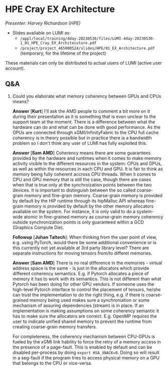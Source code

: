 # HPE Cray EX Architecture

*Presenter: Harvey Richardson (HPE)*

-   Slides available on LUMI as:
    -   `/appl/local/training/4day-20230530/files/LUMI-4day-20230530-1_01_HPE_Cray_EX_Architecuture.pdf`
    -   `/project/project_465000524/slides/HPE/01_EX_Architecture.pdf` (temporary, for the lifetime of the project)

These materials can only be distributed to actual users of LUMI (active user account).

## Q&A

1.  Could you elaborate what memory coherency between GPUs and CPUs means?

    **Answer** [**Kurt**] I'll ask the AMD people to comment a bit more on it during their presentation as it is something that is even unclear to the support team at the moment. There is a difference between what the hardware can do and what can be done with good performance. As the GPUs are connected through xGMI/InfinityFabric to the CPU full cache coherency is in theory possible but in practice there is a bandwidth problem so I don't think any user of LUMI has fully exploited this.
    
    **Answer** [**Sam AMD**] Coherency means there are some guarantees provided by the hardware and runtimes when it comes to make memory activity visible to the different resources in the system: CPUs and GPUs, as well as within the resources in each CPU and GPU. It is fair to think as memory being fully coherent accross CPU threads. When it comes to CPU and GPU memory that is still the case, though there are cases when that is true only at the synchroization points between the two devices. 
    It is important to distinguish between the so called coarse-grain memory and fine-grain memory. Coarse-grain memory is provided by default by the HIP runtime through its hipMalloc API whereas fine-grain memory is provided by default by the other memory allocators available on the system. For instance, it is only valid to do a system-wide atomic in fine-grained memory as course-grain memory coherency outside synchronization points is only guaranteed within a GCD (Graphics Compute Die). 
    
    **Followup** [**Juhan Taltech**]: When thinking from the user point of view, e.g. using PyTorch, would there be some additional convenience or is this currently not yet available at 3rd party library level? There are separate instructions for moving tensors from/to differet memories.
    
    **Answer** [**Sam AMD**] There is no real difference in the memories - virtual address space is the same - is just in the allocators which provide different coherency semantics. E.g. if Pytorch allocates a piece of memory it has to work with its semantics. This is not different than what Pytorch has been doing for other GPU vendors. If someone uses the high-level Pytorch interface to control the placement of tensors, he/she  can trust the implementation to do the right thing, e.g. if there is coarse-grained memory being used makes sure a synchroniation or some mechanism of assuring dependencies (stream) is in place. If an implementation is making assumptions on some coherency semantic it has to make sure the allocators are correct. E.g. OpenMP requires the user to indicate unified shared memory to prevent the runtime from creating coarse-grain memory transfers.
    
    For completeness, the coherency mechanism between CPU-GPUs is fueled by the xGMI link hability to force the retry of a memory access in the presence of a page-fault. This is enabled by default and can be disabled per-process by doing `export HSA_XNACK=0`. Doing so will result in a seg-fault if the program tries to access physical memory on a GPU that belongs to the CPU or vice-versa.